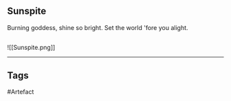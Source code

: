 ## Sunspite
Burning goddess, shine so bright.
Set the world 'fore you alight.
## 
![[Sunspite.png]]

---
## Tags
#Artefact